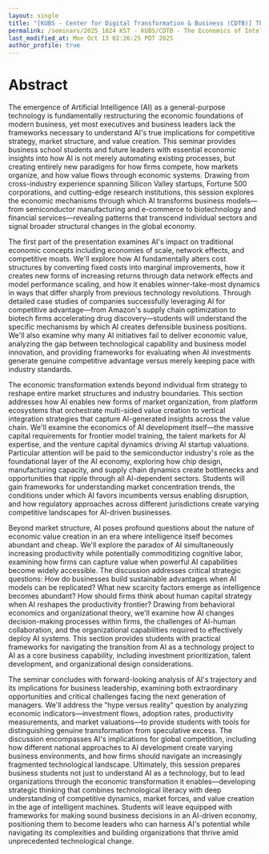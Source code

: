 ```yaml
---
layout: single
title: "[KUBS - Center for Digital Transformation & Business (CDTB)] The Economics of Intelligence - How AI is Reshaping Business Models, Markets, and Competitive Advantage"
permalink: /seminars/2025_1024 KST - KUBS/CDTB - The Economics of Intelligence - How AI is Reshaping Business Models, Markets, and Competitive Advantage/abstract
last_modified_at: Mon Oct 13 02:26:25 PDT 2025
author_profile: true
---
```


# Abstract

The emergence of Artificial Intelligence (AI) as a general-purpose technology is fundamentally restructuring the economic foundations of modern business, yet most executives and business leaders lack the frameworks necessary to understand AI's true implications for competitive strategy, market structure, and value creation. This seminar provides business school students and future leaders with essential economic insights into how AI is not merely automating existing processes, but creating entirely new paradigms for how firms compete, how markets organize, and how value flows through economic systems. Drawing from cross-industry experience spanning Silicon Valley startups, Fortune 500 corporations, and cutting-edge research institutions, this session explores the economic mechanisms through which AI transforms business models—from semiconductor manufacturing and e-commerce to biotechnology and financial services—revealing patterns that transcend individual sectors and signal broader structural changes in the global economy.

The first part of the presentation examines AI's impact on traditional economic concepts including economies of scale, network effects, and competitive moats. We'll explore how AI fundamentally alters cost structures by converting fixed costs into marginal improvements, how it creates new forms of increasing returns through data network effects and model performance scaling, and how it enables winner-take-most dynamics in ways that differ sharply from previous technology revolutions. Through detailed case studies of companies successfully leveraging AI for competitive advantage—from Amazon's supply chain optimization to biotech firms accelerating drug discovery—students will understand the specific mechanisms by which AI creates defensible business positions. We'll also examine why many AI initiatives fail to deliver economic value, analyzing the gap between technological capability and business model innovation, and providing frameworks for evaluating when AI investments generate genuine competitive advantage versus merely keeping pace with industry standards.

The economic transformation extends beyond individual firm strategy to reshape entire market structures and industry boundaries. This section addresses how AI enables new forms of market organization, from platform ecosystems that orchestrate multi-sided value creation to vertical integration strategies that capture AI-generated insights across the value chain. We'll examine the economics of AI development itself—the massive capital requirements for frontier model training, the talent markets for AI expertise, and the venture capital dynamics driving AI startup valuations. Particular attention will be paid to the semiconductor industry's role as the foundational layer of the AI economy, exploring how chip design, manufacturing capacity, and supply chain dynamics create bottlenecks and opportunities that ripple through all AI-dependent sectors. Students will gain frameworks for understanding market concentration trends, the conditions under which AI favors incumbents versus enabling disruption, and how regulatory approaches across different jurisdictions create varying competitive landscapes for AI-driven businesses.

Beyond market structure, AI poses profound questions about the nature of economic value creation in an era where intelligence itself becomes abundant and cheap. We'll explore the paradox of AI simultaneously increasing productivity while potentially commoditizing cognitive labor, examining how firms can capture value when powerful AI capabilities become widely accessible. The discussion addresses critical strategic questions: How do businesses build sustainable advantages when AI models can be replicated? What new scarcity factors emerge as intelligence becomes abundant? How should firms think about human capital strategy when AI reshapes the productivity frontier? Drawing from behavioral economics and organizational theory, we'll examine how AI changes decision-making processes within firms, the challenges of AI-human collaboration, and the organizational capabilities required to effectively deploy AI systems. This section provides students with practical frameworks for navigating the transition from AI as a technology project to AI as a core business capability, including investment prioritization, talent development, and organizational design considerations.

The seminar concludes with forward-looking analysis of AI's trajectory and its implications for business leadership, examining both extraordinary opportunities and critical challenges facing the next generation of managers. We'll address the "hype versus reality" question by analyzing economic indicators—investment flows, adoption rates, productivity measurements, and market valuations—to provide students with tools for distinguishing genuine transformation from speculative excess. The discussion encompasses AI's implications for global competition, including how different national approaches to AI development create varying business environments, and how firms should navigate an increasingly fragmented technological landscape. Ultimately, this session prepares business students not just to understand AI as a technology, but to lead organizations through the economic transformation it enables—developing strategic thinking that combines technological literacy with deep understanding of competitive dynamics, market forces, and value creation in the age of intelligent machines. Students will leave equipped with frameworks for making sound business decisions in an AI-driven economy, positioning them to become leaders who can harness AI's potential while navigating its complexities and building organizations that thrive amid unprecedented technological change.
